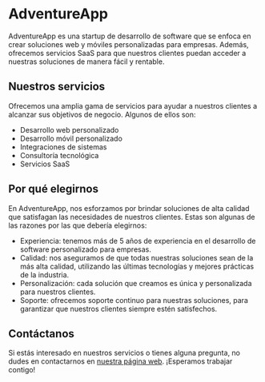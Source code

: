 # AdventureApp

AdventureApp es una startup de desarrollo de software que se enfoca en crear soluciones web y móviles personalizadas para empresas. Además, ofrecemos servicios SaaS para que nuestros clientes puedan acceder a nuestras soluciones de manera fácil y rentable.

## Nuestros servicios

Ofrecemos una amplia gama de servicios para ayudar a nuestros clientes a alcanzar sus objetivos de negocio. Algunos de ellos son:

- Desarrollo web personalizado
- Desarrollo móvil personalizado
- Integraciones de sistemas
- Consultoría tecnológica
- Servicios SaaS

## Por qué elegirnos

En AdventureApp, nos esforzamos por brindar soluciones de alta calidad que satisfagan las necesidades de nuestros clientes. Estas son algunas de las razones por las que debería elegirnos:

- Experiencia: tenemos más de 5 años de experiencia en el desarrollo de software personalizado para empresas.
- Calidad: nos aseguramos de que todas nuestras soluciones sean de la más alta calidad, utilizando las últimas tecnologías y mejores prácticas de la industria.
- Personalización: cada solución que creamos es única y personalizada para nuestros clientes.
- Soporte: ofrecemos soporte continuo para nuestras soluciones, para garantizar que nuestros clientes siempre estén satisfechos.

## Contáctanos

Si estás interesado en nuestros servicios o tienes alguna pregunta, no dudes en contactarnos en [nuestra página web](https://www.adventureapp.com). ¡Esperamos trabajar contigo! 
